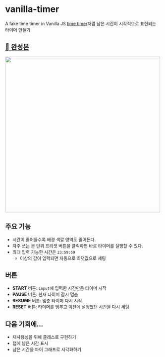 # vanilla-timer

A fake time timer in Vanilla JS
[time timer](https://www.youtube.com/watch?v=5FwpJouNw7s)처럼 남은 시간이 시각적으로 표현되는 타이머 만들기

## [🔗 완성본](https://hhkim0729.github.io/vanilla-timer/)
<img src="https://user-images.githubusercontent.com/72433681/133257865-2d403c9f-edaa-4b46-8b9d-c5440d9cd61c.gif" height="500" />

## 주요 기능
- 시간이 줄어들수록 배경 색깔 영역도 줄어든다.
- 자주 쓰는 분 단위 프리셋 버튼을 클릭하면 바로 타이머를 실행할 수 있다.
- 최대 입력 가능한 시간은 `23:59:59`
  - 이상의 값이 입력되면 자동으로 최댓값으로 세팅

## 버튼
- **START** 버튼: `input`에 입력한 시간만큼 타이머 시작
- **PAUSE** 버튼: 현재 타이머 잠시 멈춤
- **RESUME** 버튼: 멈춘 타이머 다시 시작
- **RESET** 버튼: 타이머를 멈추고 이전에 설정했던 시간을 다시 세팅

## 다음 기회에...
- 재사용성을 위해 클래스로 구현하기
- 탭에 남은 시간 표시
- 남은 시간을 파이 그래프로 시각화하기
